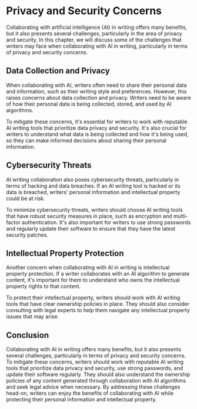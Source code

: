 Privacy and Security Concerns
========================================================================================

Collaborating with artificial intelligence (AI) in writing offers many benefits, but it also presents several challenges, particularly in the area of privacy and security. In this chapter, we will discuss some of the challenges that writers may face when collaborating with AI in writing, particularly in terms of privacy and security concerns.

Data Collection and Privacy
---------------------------

When collaborating with AI, writers often need to share their personal data and information, such as their writing style and preferences. However, this raises concerns about data collection and privacy. Writers need to be aware of how their personal data is being collected, stored, and used by AI algorithms.

To mitigate these concerns, it's essential for writers to work with reputable AI writing tools that prioritize data privacy and security. It's also crucial for writers to understand what data is being collected and how it's being used, so they can make informed decisions about sharing their personal information.

Cybersecurity Threats
---------------------

AI writing collaboration also poses cybersecurity threats, particularly in terms of hacking and data breaches. If an AI writing tool is hacked or its data is breached, writers' personal information and intellectual property could be at risk.

To minimize cybersecurity threats, writers should choose AI writing tools that have robust security measures in place, such as encryption and multi-factor authentication. It's also important for writers to use strong passwords and regularly update their software to ensure that they have the latest security patches.

Intellectual Property Protection
--------------------------------

Another concern when collaborating with AI in writing is intellectual property protection. If a writer collaborates with an AI algorithm to generate content, it's important for them to understand who owns the intellectual property rights to that content.

To protect their intellectual property, writers should work with AI writing tools that have clear ownership policies in place. They should also consider consulting with legal experts to help them navigate any intellectual property issues that may arise.

Conclusion
----------

Collaborating with AI in writing offers many benefits, but it also presents several challenges, particularly in terms of privacy and security concerns. To mitigate these concerns, writers should work with reputable AI writing tools that prioritize data privacy and security, use strong passwords, and update their software regularly. They should also understand the ownership policies of any content generated through collaboration with AI algorithms and seek legal advice when necessary. By addressing these challenges head-on, writers can enjoy the benefits of collaborating with AI while protecting their personal information and intellectual property.


